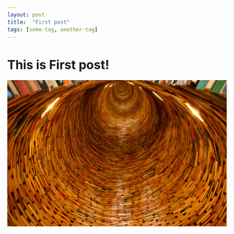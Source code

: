 ```yaml
---
layout: post
title:  "First post"
tags: [some-tag, another-tag]
---
```

# This is First post!

![Nice picture](/assets/book-tunnel.jpg)